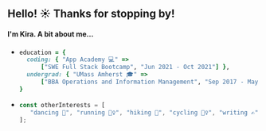 ## Hello! ☀️ Thanks for stopping by!

#### I'm Kira. A bit about me...
  
* ```ruby
  education = {
    coding: { "App Academy 💻" => 
        ["SWE Full Stack Bootcamp", "Jun 2021 - Oct 2021"] },
    undergrad: { "UMass Amherst 🎓" => 
        ["BBA Operations and Information Management", "Sep 2017 - May 2021"] }
  }
  ```
* ``` javascript
  const otherInterests = [
     "dancing 💃", "running 🏃‍♀️", "hiking 🌲", "cycling 🚴‍♀️", "writing ✍️", "food 🌮🍣🍄🥗🍜🧀"
  ];
  ```
